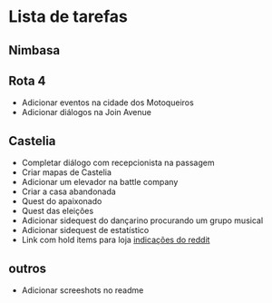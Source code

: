 # Lista de tarefas
<!--Comentários indicam o que será focado no futuro-->

## Nimbasa

<!--
Criar o ginásio antigo de Nimbasa
Criar a parte de competição dos estádios em Nimbasa
Colocar NPC battles no torneio (esperando atualizações do script: https://reliccastle.com/resources/321/)
-->

## Rota 4

* Adicionar eventos na cidade dos Motoqueiros
* Adicionar diálogos na Join Avenue

## Castelia

* Completar diálogo com recepcionista na passagem
* Criar mapas de Castelia
* Adicionar um elevador na battle company
* Criar a casa abandonada
* Quest do apaixonado
* Quest das eleições
* Adicionar sidequest do dançarino procurando um grupo musical
* Adicionar sidequest de estatístico
* Link com hold items para loja [indicações do reddit](https://www.reddit.com/r/pokemon/comments/qir4ob/what_are_the_best_nonconsumable_held_items_for/?utm_medium=android_app&utm_source=share)

## outros

* Adicionar screeshots no readme

<!--Criar o mapa dos Esgotos de Castelia
Criar os mapas da Relic Passage-->
